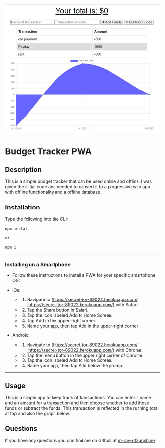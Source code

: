 
![Logo of the project](./public\assets\images\main.JPG)

# Budget Tracker PWA

## Description

  This is a simple budget tracker that can be used online and offline. I was given the initial code and needed to convert it to a progressive web app with offline functionality and a offline database.

## Installation

Type the following into the CLI:
 ``` 
 npm install 
 ``` 
 or 
 ``` 
 npm i
 ```

- - -

### Installing on a Smartphone
 * Follow these instructions to install a PWA for your specific smartphone OS:

* iOs:

  * 1. Navigate to [https://secret-tor-89022.herokuapp.com/](https://secret-tor-89022.herokuapp.com/) with Safari.

  * 2. Tap the Share button in Safari.

  * 3. Tap the icon labeled Add to Home Screen.

  * 4. Tap Add in the upper-right corner.

  * 5. Name your app, then tap Add in the upper-right corner.

* Android:

  * 1. Navigate to [https://secret-tor-89022.herokuapp.com/](https://secret-tor-89022.herokuapp.com/) with Chrome.

  * 2. Tap the menu button in the upper right corner of Chrome.

  * 3. Tap the icon labeled Add to Home Screen.

  * 4. Name your app, then tap Add below the promp.

- - - 

## Usage

This is a simple app to keep track of transactions. You can enter a name and an amount for a transaction and then choose whether to add those funds or subtract the funds. This transaction is reflected in the running total at top and also the graph below.


## Questions

If you have any questions you can find me on Github at [m-ray-ofSunshine](https://github.com/m-ray-ofSunshine)


